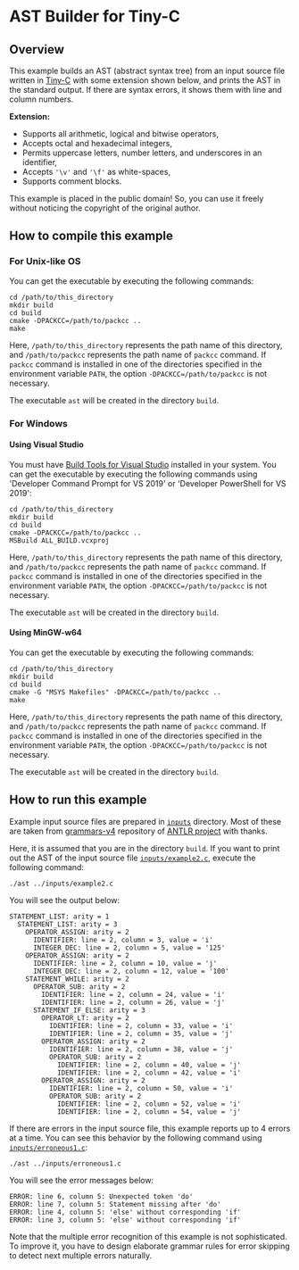 # AST Builder for Tiny-C #

## Overview ##

This example builds an AST (abstract syntax tree) from an input source file
written in [Tiny-C](http://www.iro.umontreal.ca/~felipe/IFT2030-Automne2002/Complements/tinyc.c) with some extension shown below,
and prints the AST in the standard output.
If there are syntax errors, it shows them with line and column numbers.

__Extension:__
- Supports all arithmetic, logical and bitwise operators,
- Accepts octal and hexadecimal integers,
- Permits uppercase letters, number letters, and underscores in an identifier,
- Accepts `'\v'` and `'\f'` as white-spaces,
- Supports comment blocks.

This example is placed in the public domain!
So, you can use it freely without noticing the copyright of the original author.

## How to compile this example ##

### For Unix-like OS ###

You can get the executable by executing the following commands:

```
cd /path/to/this_directory
mkdir build
cd build
cmake -DPACKCC=/path/to/packcc ..
make
```

Here, `/path/to/this_directory` represents the path name of this directory,
and `/path/to/packcc` represents the path name of `packcc` command.
If `packcc` command is installed in one of the directories specified in the environment variable `PATH`,
the option `-DPACKCC=/path/to/packcc` is not necessary.

The executable `ast` will be created in the directory `build`.

### For Windows ###

#### Using Visual Studio ####

You must have [Build Tools for Visual Studio](https://visualstudio.microsoft.com/downloads/#build-tools-for-visual-studio-2019) installed in your system.
You can get the executable by executing the following commands using 'Developer Command Prompt for VS 2019' or 'Developer PowerShell for VS 2019':

```
cd /path/to/this_directory
mkdir build
cd build
cmake -DPACKCC=/path/to/packcc ..
MSBuild ALL_BUILD.vcxproj
```

Here, `/path/to/this_directory` represents the path name of this directory,
and `/path/to/packcc` represents the path name of `packcc` command.
If `packcc` command is installed in one of the directories specified in the environment variable `PATH`,
the option `-DPACKCC=/path/to/packcc` is not necessary.

The executable `ast` will be created in the directory `build`.

#### Using MinGW-w64 ####

You can get the executable by executing the following commands:

```
cd /path/to/this_directory
mkdir build
cd build
cmake -G "MSYS Makefiles" -DPACKCC=/path/to/packcc ..
make
```

Here, `/path/to/this_directory` represents the path name of this directory,
and `/path/to/packcc` represents the path name of `packcc` command.
If `packcc` command is installed in one of the directories specified in the environment variable `PATH`,
the option `-DPACKCC=/path/to/packcc` is not necessary.

The executable `ast` will be created in the directory `build`.

## How to run this example ##

Example input source files are prepared in [`inputs`](inputs) directory.
Most of these are taken from [grammars-v4](https://github.com/antlr/grammars-v4/) repository of [ANTLR project](https://github.com/antlr/) with thanks.

Here, it is assumed that you are in the directory `build`.
If you want to print out the AST of the input source file [`inputs/example2.c`](inputs/example2.c), execute the following command:

```
./ast ../inputs/example2.c
```

You will see the output below:

```
STATEMENT_LIST: arity = 1
  STATEMENT_LIST: arity = 3
    OPERATOR_ASSIGN: arity = 2
      IDENTIFIER: line = 2, column = 3, value = 'i'
      INTEGER_DEC: line = 2, column = 5, value = '125'
    OPERATOR_ASSIGN: arity = 2
      IDENTIFIER: line = 2, column = 10, value = 'j'
      INTEGER_DEC: line = 2, column = 12, value = '100'
    STATEMENT_WHILE: arity = 2
      OPERATOR_SUB: arity = 2
        IDENTIFIER: line = 2, column = 24, value = 'i'
        IDENTIFIER: line = 2, column = 26, value = 'j'
      STATEMENT_IF_ELSE: arity = 3
        OPERATOR_LT: arity = 2
          IDENTIFIER: line = 2, column = 33, value = 'i'
          IDENTIFIER: line = 2, column = 35, value = 'j'
        OPERATOR_ASSIGN: arity = 2
          IDENTIFIER: line = 2, column = 38, value = 'j'
          OPERATOR_SUB: arity = 2
            IDENTIFIER: line = 2, column = 40, value = 'j'
            IDENTIFIER: line = 2, column = 42, value = 'i'
        OPERATOR_ASSIGN: arity = 2
          IDENTIFIER: line = 2, column = 50, value = 'i'
          OPERATOR_SUB: arity = 2
            IDENTIFIER: line = 2, column = 52, value = 'i'
            IDENTIFIER: line = 2, column = 54, value = 'j'
```

If there are errors in the input source file, this example reports up to 4 errors at a time.
You can see this behavior by the following command using [`inputs/erroneous1.c`](inputs/erroneous1.c):

```
./ast ../inputs/erroneous1.c
```

You will see the error messages below:

```
ERROR: line 6, column 5: Unexpected token 'do'
ERROR: line 7, column 5: Statement missing after 'do'
ERROR: line 4, column 5: 'else' without corresponding 'if'
ERROR: line 3, column 5: 'else' without corresponding 'if'
```

Note that the multiple error recognition of this example is not sophisticated.
To improve it, you have to design elaborate grammar rules for error skipping to detect next multiple errors naturally.
